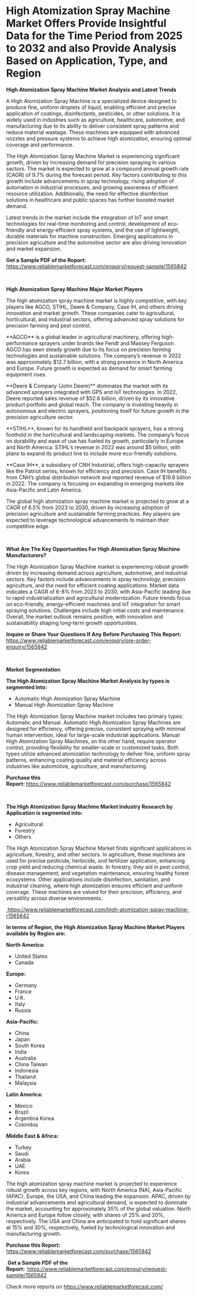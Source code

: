 <p><h1>High Atomization Spray Machine Market Offers Provide Insightful Data for the Time Period from 2025 to 2032 and also Provide Analysis Based on Application, Type, and Region</h1></p><p><strong>High Atomization Spray Machine Market Analysis and Latest Trends</strong></p>
<p><p>A High Atomization Spray Machine is a specialized device designed to produce fine, uniform droplets of liquid, enabling efficient and precise application of coatings, disinfectants, pesticides, or other solutions. It is widely used in industries such as agriculture, healthcare, automotive, and manufacturing due to its ability to deliver consistent spray patterns and reduce material wastage. These machines are equipped with advanced nozzles and pressure systems to achieve high atomization, ensuring optimal coverage and performance.</p><p>The High Atomization Spray Machine Market is experiencing significant growth, driven by increasing demand for precision spraying in various sectors. The market is expected to grow at a compound annual growth rate (CAGR) of 9.7% during the forecast period. Key factors contributing to this growth include advancements in spray technology, rising adoption of automation in industrial processes, and growing awareness of efficient resource utilization. Additionally, the need for effective disinfection solutions in healthcare and public spaces has further boosted market demand.</p><p>Latest trends in the market include the integration of IoT and smart technologies for real-time monitoring and control, development of eco-friendly and energy-efficient spray systems, and the use of lightweight, durable materials for machine construction. Emerging applications in precision agriculture and the automotive sector are also driving innovation and market expansion.</p></p>
<p><strong>Get a Sample PDF of the Report:&nbsp;</strong> <a href="https://www.reliablemarketforecast.com/enquiry/request-sample/1565842?utm_campaign=1130&utm_medium=2&utm_source=Github&utm_content=ia&utm_term=21012025&utm_id=high-atomization-spray-machine">https://www.reliablemarketforecast.com/enquiry/request-sample/1565842</a></p>
<p>&nbsp;</p>
<p><strong>High Atomization Spray Machine Major Market Players</strong></p>
<p><p>The high atomization spray machine market is highly competitive, with key players like AGCO, STIHL, Deere & Company, Case IH, and others driving innovation and market growth. These companies cater to agricultural, horticultural, and industrial sectors, offering advanced spray solutions for precision farming and pest control.</p><p>**AGCO** is a global leader in agricultural machinery, offering high-performance sprayers under brands like Fendt and Massey Ferguson. AGCO has seen steady growth due to its focus on precision farming technologies and sustainable solutions. The company’s revenue in 2022 was approximately $12.7 billion, with a strong presence in North America and Europe. Future growth is expected as demand for smart farming equipment rises.</p><p>**Deere & Company (John Deere)** dominates the market with its advanced sprayers integrated with GPS and IoT technologies. In 2022, Deere reported sales revenue of $52.6 billion, driven by its innovative product portfolio and global reach. The company is investing heavily in autonomous and electric sprayers, positioning itself for future growth in the precision agriculture sector.</p><p>**STIHL**, known for its handheld and backpack sprayers, has a strong foothold in the horticultural and landscaping markets. The company’s focus on durability and ease of use has fueled its growth, particularly in Europe and North America. STIHL’s revenue in 2022 was around $5 billion, with plans to expand its product line to include more eco-friendly solutions.</p><p>**Case IH**, a subsidiary of CNH Industrial, offers high-capacity sprayers like the Patriot series, known for efficiency and precision. Case IH benefits from CNH’s global distribution network and reported revenue of $19.8 billion in 2022. The company is focusing on expanding in emerging markets like Asia-Pacific and Latin America.</p><p>The global high atomization spray machine market is projected to grow at a CAGR of 6.5% from 2023 to 2030, driven by increasing adoption of precision agriculture and sustainable farming practices. Key players are expected to leverage technological advancements to maintain their competitive edge.</p></p>
<p>&nbsp;</p>
<p><strong>What Are The Key Opportunities For High Atomization Spray Machine Manufacturers?</strong></p>
<p><p>The High Atomization Spray Machine market is experiencing robust growth driven by increasing demand across agriculture, automotive, and industrial sectors. Key factors include advancements in spray technology, precision agriculture, and the need for efficient coating applications. Market data indicates a CAGR of 6-8% from 2023 to 2030, with Asia-Pacific leading due to rapid industrialization and agricultural modernization. Future trends focus on eco-friendly, energy-efficient machines and IoT integration for smart spraying solutions. Challenges include high initial costs and maintenance. Overall, the market outlook remains positive, with innovation and sustainability shaping long-term growth opportunities.</p></p>
<p><strong>Inquire or Share Your Questions If Any Before Purchasing This Report:</strong> <a href="https://www.reliablemarketforecast.com/enquiry/pre-order-enquiry/1565842?utm_campaign=1130&utm_medium=2&utm_source=Github&utm_content=ia&utm_term=21012025&utm_id=high-atomization-spray-machine">https://www.reliablemarketforecast.com/enquiry/pre-order-enquiry/1565842</a></p>
<p>&nbsp;</p>
<p><strong>Market Segmentation</strong></p>
<p><strong>The High Atomization Spray Machine Market Analysis by types is segmented into:</strong></p>
<p><ul><li>Automatic High Atomization Spray Machine</li><li>Manual High Atomization Spray Machine</li></ul></p>
<p><p>The High Atomization Spray Machine market includes two primary types: Automatic and Manual. Automatic High Atomization Spray Machines are designed for efficiency, offering precise, consistent spraying with minimal human intervention, ideal for large-scale industrial applications. Manual High Atomization Spray Machines, on the other hand, require operator control, providing flexibility for smaller-scale or customized tasks. Both types utilize advanced atomization technology to deliver fine, uniform spray patterns, enhancing coating quality and material efficiency across industries like automotive, agriculture, and manufacturing.</p></p>
<p><strong>Purchase this Report:&nbsp;</strong><a href="https://www.reliablemarketforecast.com/purchase/1565842?utm_campaign=1130&utm_medium=2&utm_source=Github&utm_content=ia&utm_term=21012025&utm_id=high-atomization-spray-machine">https://www.reliablemarketforecast.com/purchase/1565842</a></p>
<p>&nbsp;</p>
<p><strong>The High Atomization Spray Machine Market Industry Research by Application is segmented into:</strong></p>
<p><ul><li>Agricultural</li><li>Forestry</li><li>Others</li></ul></p>
<p><p>The High Atomization Spray Machine Market finds significant applications in agriculture, forestry, and other sectors. In agriculture, these machines are used for precise pesticide, herbicide, and fertilizer application, enhancing crop yield and reducing chemical waste. In forestry, they aid in pest control, disease management, and vegetation maintenance, ensuring healthy forest ecosystems. Other applications include disinfection, sanitation, and industrial cleaning, where high atomization ensures efficient and uniform coverage. These machines are valued for their precision, efficiency, and versatility across diverse environments.</p></p>
<p><a href="https://www.reliablemarketforecast.com/high-atomization-spray-machine-r1565842?utm_campaign=1130&utm_medium=2&utm_source=Github&utm_content=ia&utm_term=21012025&utm_id=high-atomization-spray-machine">&nbsp;https://www.reliablemarketforecast.com/high-atomization-spray-machine-r1565842</a></p>
<p><strong>In terms of Region, the High Atomization Spray Machine Market Players available by Region are:</strong></p>
<p>
    <p> <strong> North America: </strong>
        <ul>
            <li>United States</li>
            <li>Canada</li>
        </ul>
        </p> 
    <p> <strong> Europe: </strong>
        <ul>
            <li>Germany</li>
            <li>France</li>
            <li>U.K.</li>
            <li>Italy</li>
            <li>Russia</li>
        </ul>
        </p> 
    <p> <strong> Asia-Pacific: </strong>
        <ul>
            <li>China</li>
            <li>Japan</li>
            <li>South Korea</li>
            <li>India</li>
            <li>Australia</li>
            <li>China Taiwan</li>
            <li>Indonesia</li>
            <li>Thailand</li>
            <li>Malaysia</li>
        </ul>
        </p> 
    <p> <strong> Latin America: </strong>
        <ul>
            <li>Mexico</li>
            <li>Brazil</li>
            <li>Argentina Korea</li>
            <li>Colombia</li>
        </ul>
        </p> 
    <p> <strong> Middle East & Africa: </strong>
        <ul>
            <li>Turkey</li>
            <li>Saudi</li>
            <li>Arabia</li>
            <li>UAE</li>
            <li>Korea</li>
        </ul>
    </p>
    </p>
<p><p>The high atomization spray machine market is projected to experience robust growth across key regions, with North America (NA), Asia-Pacific (APAC), Europe, the USA, and China leading the expansion. APAC, driven by industrial advancements and agricultural demand, is expected to dominate the market, accounting for approximately 35% of the global valuation. North America and Europe follow closely, with shares of 25% and 20%, respectively. The USA and China are anticipated to hold significant shares at 15% and 30%, respectively, fueled by technological innovation and manufacturing growth.</p></p>
<p><strong>Purchase this Report: </strong><a href="https://www.reliablemarketforecast.com/purchase/1565842?utm_campaign=1130&utm_medium=2&utm_source=Github&utm_content=ia&utm_term=21012025&utm_id=high-atomization-spray-machine">https://www.reliablemarketforecast.com/purchase/1565842</a></p>
<p>&nbsp;<strong>Get a Sample PDF of the Report:&nbsp;&nbsp;</strong><a href="https://www.reliablemarketforecast.com/enquiry/request-sample/1565842?utm_campaign=1130&utm_medium=2&utm_source=Github&utm_content=ia&utm_term=21012025&utm_id=high-atomization-spray-machine">https://www.reliablemarketforecast.com/enquiry/request-sample/1565842</a></p>
<p><strong></strong></p>
<p>Check more reports on <a href="https://www.reliablemarketforecast.com/?utm_campaign=1130&utm_medium=2&utm_source=Github&utm_content=ia&utm_term=21012025&utm_id=high-atomization-spray-machine">https://www.reliablemarketforecast.com/</a></p>